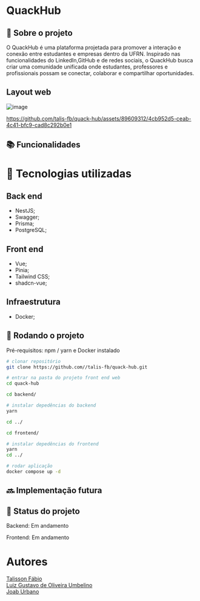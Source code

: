 # QuackHub

<!-- license --> 

## :memo:  Sobre o projeto
O QuackHub é uma plataforma projetada para promover a interação e conexão entre estudantes e empresas dentro da UFRN. Inspirado nas funcionalidades do LinkedIn,GitHub e de redes sociais, o QuackHub busca criar uma comunidade unificada onde estudantes, professores e profissionais possam se conectar, colaborar e compartilhar oportunidades.

## Layout web
![image](https://github.com/talis-fb/quack-hub/assets/89609312/c1504023-2908-4982-8a77-c42f9815b9e2)




https://github.com/talis-fb/quack-hub/assets/89609312/4cb952d5-ceab-4c41-bfc9-cad8c292b0e1





<!-- ## Modelo conceitual -->

## :books: Funcionalidades


# :wrench: Tecnologias utilizadas
## Back end
* NestJS;
* Swagger;
* Prisma;
* PostgreSQL;
  
## Front end
* Vue;
* Pinia;
* Tailwind CSS;
* shadcn-vue;
  
<!--## Implantação em produção -->

## Infraestrutura
* Docker;

## :rocket: Rodando o projeto
Pré-requisitos: npm / yarn e Docker instalado

```bash
# clonar repositório
git clone https://github.com//talis-fb/quack-hub.git

# entrar na pasta do projeto front end web
cd quack-hub

cd backend/

# instalar depedências do backend
yarn

cd ../

cd frontend/

# instalar depedências do frontend
yarn
cd ../

# rodar aplicação
docker compose up -d
```

## :soon: Implementação futura


## :dart: Status do projeto
<p>Backend: Em andamento</p>
<p>Frontend: Em andamento</p>

# Autores
<a href="https://github.com/talis-fb">Talisson Fábio</a><br>
<a href="https://github.com/luizgustavoou">Luiz Gustavo de Oliveira Umbelino</a><br>
<a href="https://github.com/JoabUrbano">Joab Urbano</a><br>

